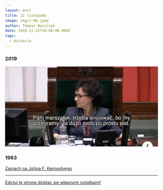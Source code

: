 ```yaml
---
layout: post
title: 22 listopada
image: img/1-08.jpeg
author: Tomasz Waszczyk
date: 2018-11-22T10:00:00.000Z
tags:
  - Historia
---
```


### 2019

<img src="https://github.com/TomaszWaszczyk/historia.waszczyk.com/blob/master/src/content/img/november/marszalek-konczyc.jpg"/>

### 1963

<a href="https://pl.wikipedia.org/wiki/Zamach_na_Johna_F._Kennedy%E2%80%99ego" target="_blank">Zamach na Johna F. Kennedyego</a>

---

<a href="https://github.com/TomaszWaszczyk/historia.waszczyk.com/edit/master/src/content/november-22.md" target="_blank">Edytuj tę stronę dzieląc się własnymi notatkami!</a>
